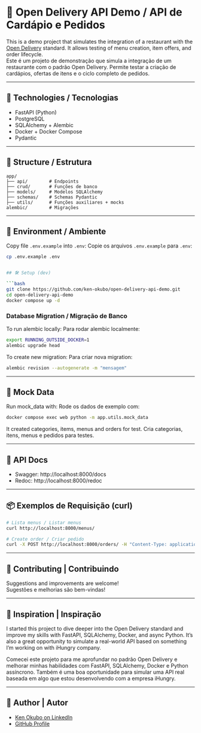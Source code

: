 # 🍱 Open Delivery API Demo / API de Cardápio e Pedidos

This is a demo project that simulates the integration of a restaurant with the [Open Delivery](https://abrasel-nacional.github.io/docs/) standard. It allows testing of menu creation, item offers, and order lifecycle.  
Este é um projeto de demonstração que simula a integração de um restaurante com o padrão Open Delivery. Permite testar a criação de cardápios, ofertas de itens e o ciclo completo de pedidos.

---

## 🚀 Technologies / Tecnologias

- FastAPI (Python)
- PostgreSQL
- SQLAlchemy + Alembic
- Docker + Docker Compose
- Pydantic

---

## 📂 Structure / Estrutura

```
app/
├── api/        # Endpoints
├── crud/       # Funções de banco
├── models/     # Modelos SQLAlchemy
├── schemas/    # Schemas Pydantic
├── utils/      # Funções auxiliares + mocks
alembic/        # Migrações
```

---

## 🌱 Environment / Ambiente

Copy file `.env.example` into `.env`:
Copie os arquivos `.env.example` para `.env`:

````bash
cp .env.example .env


## 🛠️ Setup (dev)

```bash
git clone https://github.com/ken-okubo/open-delivery-api-demo.git
cd open-delivery-api-demo
docker compose up -d
````

### Database Migration / Migração de Banco

To run alembic locally:
Para rodar alembic localmente:

```bash
export RUNNING_OUTSIDE_DOCKER=1
alembic upgrade head
```

To create new migration:
Para criar nova migration:

```bash
alembic revision --autogenerate -m "mensagem"
```

---

## 🧪 Mock Data

Run mock_data with:
Rode os dados de exemplo com:

```bash
docker compose exec web python -m app.utils.mock_data
```

It created categories, items, menus and orders for test.
Cria categorias, itens, menus e pedidos para testes.

---

## 🔗 API Docs

- Swagger: http://localhost:8000/docs
- Redoc: http://localhost:8000/redoc

---

## 📦 Exemplos de Requisição (curl)

```bash
# Lista menus / Listar menus
curl http://localhost:8000/menus/

# Create order / Criar pedido
curl -X POST http://localhost:8000/orders/ -H "Content-Type: application/json" -d @example_order.json
```

---

## 🤝 Contributing | Contribuindo

Suggestions and improvements are welcome!  
Sugestões e melhorias são bem-vindas!

---

## 🧠 Inspiration | Inspiração

I started this project to dive deeper into the Open Delivery standard and improve my skills with FastAPI, SQLAlchemy, Docker, and async Python.
It’s also a great opportunity to simulate a real-world API based on something I’m working on with iHungry company.

Comecei este projeto para me aprofundar no padrão Open Delivery e melhorar minhas habilidades com FastAPI, SQLAlchemy, Docker e Python assíncrono.
Também é uma boa oportunidade para simular uma API real baseada em algo que estou desenvolvendo com a empresa iHungry.

---

## 👤 Author | Autor

- [Ken Okubo on LinkedIn](https://www.linkedin.com/in/ken-okubo-8b484978/)
- [GitHub Profile](https://github.com/ken-okubo)
